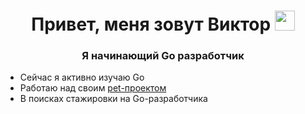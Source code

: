 <h1 align="center">Привет, меня зовут Виктор</a> 
<img src="https://github.com/blackcater/blackcater/raw/main/images/Hi.gif" height="32"/></h1>
<h3 align="center">Я начинающий Go разработчик</h3>

- Сейчас я активно изучаю Go
- Работаю над своим [pet-проектом](https://github.com/victorbej/GoBank)
- В поисках стажировки на Go-разработчика
